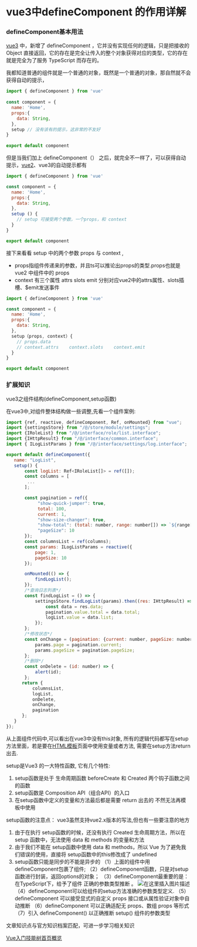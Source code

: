 # vue3中defineComponent 的作用详解

### defineComponent基本用法

[vue3](https://so.csdn.net/so/search?q=vue3&spm=1001.2101.3001.7020) 中，新增了 defineComponent ，它并没有实现任何的逻辑，只是把接收的 Object 直接返回，它的存在是完全让传入的整个对象获得对应的类型，它的存在就是完全为了服务 TypeScript 而存在的。

我都知道普通的组件就是一个普通的对象，既然是一个普通的对象，那自然就不会获得自动的提示，

```javascript
import { defineComponent } from 'vue'
 
const component = {
  name: 'Home',
  props:{
    data: String,
  },
  setup // 没有该有的提示，这非常的不友好
}
 
export default component
```

但是当我们加上 defineComponent（） 之后，就完全不一样了，可以获得自动提示，[vue2](https://so.csdn.net/so/search?q=vue2&spm=1001.2101.3001.7020)、vue3的自动提示都有

```javascript
import { defineComponent } from 'vue'

const component = {
  name: 'Home',
  props:{
    data: String,
  },
  setup () {
    // setup 可接受两个参数，一个props，和 context
  }
}

export default component
```

接下来看看 setup 中的两个参数 props 与 context ,

- props指组件传递来的参数，并且ts可以推论出props的类型.props也就是 vue2 中组件中的 props
- context 有三个属性 attrs slots emit 分别对应vue2中的attrs属性、slots插槽、$emit发送事件

```javascript
import { defineComponent } from 'vue'

const component = {
  name: 'Home',
  props:{
    data: String,
  },
  setup（props, context）{
    // props.data
    // context.attrs    context.slots    context.emit 
  }
}

export default component
```



### 扩展知识

vue3之组件结构(defineComponent,setup函数)

在vue3中,对组件整体结构做一些调整,先看一个组件案例:

```javascript
import {ref, reactive, defineComponent, Ref, onMounted} from "vue";
import {settingsStore} from "/@/store/module/settings";
import {IRoleList} from "/@/interface/role/list.interface";
import {IHttpResult} from "/@/interface/common.interface";
import { ILogListParams } from "/@/interface/settings/log.interface";

export default defineComponent({
   name: "LogList",
   setup() {
       const logList: Ref<IRoleList[]> = ref([]);
       const columns = [
       	...
       ];

       const pagination = ref({
            "show-quick-jumper": true,
            total: 100,
            current: 1,
            "show-size-changer": true,
            "show-total": (total: number, range: number[]) => `${range[0]}-${range[1]} 共 ${total} 条`,
            "pageSize": 10
       });
       const columnsList = ref(columns);
       const params: ILogListParams = reactive({
           page: 1,
           pageSize: 10
       });

       onMounted(() => {
           findLogList();
       });
       /*查询日志列表*/
       const findLogList = () => {
           settingsStore.findLogList(params).then((res: IHttpResult) => {
               const data = res.data;
               pagination.value.total = data.total;
               logList.value = data.list;
           });
       };
       /*修改状态*/
       const onChange = (pagination: {current: number, pageSize: number}) => {
           params.page = pagination.current;
           params.pageSize = pagination.pageSize;
       };
       /*删除*/
       const onDelete = (id: number) => {
           alert(id);
       };
      return {
          columnsList,
          logList,
          onDelete,
          onChange,
          pagination
      };
   }
});
```

从上面组件代码中,可以看出在vue3中没有this对象, 所有的逻辑代码都写在setup方法里面，若是要在[HTML模板](https://so.csdn.net/so/search?q=HTML模板&spm=1001.2101.3001.7020)页面中使用变量或者方法, 需要在setup方法return出去.

setup是Vue3 的一大特性函数, 它有几个特性:

1. setup函数是处于 生命周期函数 beforeCreate 和 Created 两个钩子函数之间的函数
2. setup函数是 Composition API（组合API）的入口
3. 在setup函数中定义的变量和方法最后都是需要 return 出去的 不然无法再模板中使用

setup函数的注意点：
vue3虽然支持vue2.x版本的写法,但也有一些要注意的地方

1. 由于在执行 setup函数的时候，还没有执行 Created 生命周期方法，所以在 setup 函数中，无法使用 data 和 methods 的变量和方法
2. 由于我们不能在 setup函数中使用 data 和 methods，所以 Vue 为了避免我们错误的使用，直接将 setup函数中的this修改成了 undefined
3. setup函数只能是同步的不能是异步的
    （1）上面的组件中用defineComponent包裹了组件;
    （2）defineComponent函数，只是对setup函数进行封装，返回options的对象；
    （3）defineComponent最重要的是：在TypeScript下，给予了组件 正确的参数类型推断 。
    ![在这里插入图片描述](https://img-blog.csdnimg.cn/73409647b27c45efb974a35c8b8c94af.png)
    （4）defineComponent可以给组件的setup方法准确的参数类型定义.
    （5）defineComponent 可以接受显式的自定义 props 接口或从属性验证对象中自动推断
    （6）defineComponent 可以正确适配无 props、数组 props 等形式
    （7）引入 defineComponent() 以正确推断 setup() 组件的参数类型

文章知识点与官方知识档案匹配，可进一步学习相关知识

[Vue入门技能树](https://edu.csdn.net/skill/vue/?utm_source=csdn_ai_skill_tree_blog)[首页](https://edu.csdn.net/skill/vue/?utm_source=csdn_ai_skill_tree_blog)[概览](https://edu.csdn.net/skill/vue/?utm_source=csdn_ai_skill_tree_blog)
